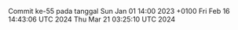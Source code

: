 Commit ke-55 pada tanggal Sun Jan 01 14:00 2023 +0100
Fri Feb 16 14:43:06 UTC 2024
Thu Mar 21 03:25:10 UTC 2024
